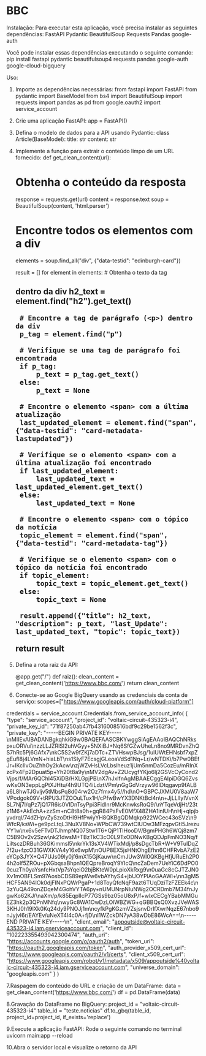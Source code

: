# BBC
Instalação:
Para executar esta aplicação, você precisa instalar as seguintes dependências:
FastAPI
Pydantic
BeautifulSoup
Requests
Pandas
google-auth

Você pode instalar essas dependências executando o seguinte comando:
pip install fastapi pydantic beautifulsoup4 requests pandas google-auth google-cloud-bigquery

Uso:
1. Importe as dependências necessárias:
   from fastapi import FastAPI
  from pydantic import BaseModel
  from bs4 import BeautifulSoup
  import requests
  import pandas as pd
  from google.oauth2 import service_account

2. Crie uma aplicação FastAPI:
   app = FastAPI()

3. Defina o modelo de dados para a API usando Pydantic:
   class Article(BaseModel):
    title: str
    content: str
   
4. Implemente a função para extrair o conteúdo limpo de um URL fornecido:
  def get_clean_content(url):
    # Obtenha o conteúdo da resposta
    response = requests.get(url)
    content = response.text
    soup = BeautifulSoup(content, 'html.parser')

    # Encontre todos os elementos com a div <div data-testid="edinburgh-card">
    elements = soup.find_all("div", {"data-testid": "edinburgh-card"})

    result = []
    for element in elements:
        # Obtenha o texto da tag <h2> dentro da div
        h2_text = element.find("h2").get_text()

        # Encontre a tag de parágrafo (<p>) dentro da div
        p_tag = element.find("p")

        # Verifique se uma tag de parágrafo foi encontrada
        if p_tag:
            p_text = p_tag.get_text()
        else:
            p_text = None

        # Encontre o elemento <span> com a última atualização
        last_updated_element = element.find("span", {"data-testid": "card-metadata-lastupdated"})

        # Verifique se o elemento <span> com a última atualização foi encontrado
        if last_updated_element:
            last_updated_text = last_updated_element.get_text()
        else:
            last_updated_text = None

        # Encontre o elemento <span> com o tópico da notícia
        topic_element = element.find("span", {"data-testid": "card-metadata-tag"})

        # Verifique se o elemento <span> com o tópico da notícia foi encontrado
        if topic_element:
            topic_text = topic_element.get_text()
        else:
            topic_text = None

        result.append({"title": h2_text, "description": p_text, "last_Update": last_updated_text, "topic": topic_text})

    return result

5. Defina a rota raiz da API:

   @app.get("/")
  def raiz():
      clean_content = get_clean_content('https://www.bbc.com/')
      return clean_content

6. Conecte-se ao Google BigQuery usando as credenciais da conta de serviço:
  scopes=["https://www.googleapis.com/auth/cloud-platform"]

  credentials = service_account.Credentials.from_service_account_info(
  {
    "type": "service_account",
    "project_id": "voltaic-circuit-435323-i4",
    "private_key_id": "71f87250ab47fb4316008516bdf9c29be1562f3c",
    "private_key": "-----BEGIN PRIVATE KEY-----\nMIIEvAIBADANBgkqhkiG9w0BAQEFAASCBKYwggSiAgEAAoIBAQChNRkspxuORVui\nzzLLJZRlSl2uhVGyy+5NXiBJ+Nq6SfGZwUheLn8no9MRDvnZhQS7hRc5Pj6GAfx7\nkC5S2w9fZKj7aDTc+ZTVHswpBJsg/1uIUWtEHNsbf7xpZgEufl8j4LVmN+hiaLbT\ns1SIyF7EcsgjGLeoaVdSd1Nq+Lr/wNTDKi/b7Pw0BEfJr+IKclIvOuZhhOy2kAcw\nzjWZvHsLVcLbslheuz1jUm5nmDa5CozEu/mRInXzcPx4Fp2Dpuat5p+Yh20t8a9y\nMV2dgAv+Z2UcygfYKjo6lj2GSVcCyCond2Vjps/f/MAr6QChl45XiDB/HXLGpjPB\nX7nJxlfnAgMBAAECggEAIpiDGQ6ZvswKsON3eppLgPtXJHtu/4h9UTQ4iLdztVPm\nGgGdVrzyw96IDtqgavp9fALBa6L8hwTJGvljv5tMbsPq8d04rw2Oz7fmx4y5//hd\nO+GBPCJXMU0V8aaW7VPodgok09V+tRPU3JTZOOuLTux1H/cPfwBwYX3DNKtBcl4n\n+JjLLlIyIVvnXSL7Nj7l/qPz7jQ17R6is0VIDnTsyPpi3FidInr9McKnwksRoQ9/\nYTqeVdjHt/23tz1M6+AkEchA+zzSm+nC8t8a0h+gqR84PsFvE0MfX48ZHA1inlUH\nHj+qlpjbyvdrql/74dZHpvZySzoDtHl9HfPwiyYH8QKBgQDMqkp922WCec43oSVz\n9WfcR/ksWi+ge9pcLtqL3NuXV8No+WPbCW739wtCIUOw3MFzqpvGtI5JrezuYY1w\nx6v5eFTvDTJhmpNQ07Stw1T6+QjP1TIHooDV/BgmPHGh6WQj8zm7C5B9Ov2v2Szw\nk21dwsM+TBzTkC3cO0L9TxODNwKBgQDJpFmNO3Nq/fLiltsczDRBuh36GKimmsl5\nkrYk13sXV4WTixMdj/p8sDgcTbR+W+V9TulDqZ7f2u+fzcO31GWXKVA4y16x6wpM\nOUP8EX5jsHNtOhgEfhn6CHFRvbA7zE2eYCp3JYX+Q47UJs09ly0jf6mX15GjKauw\nCmJUw3WI0QKBgHfjURuEh2P04h2oIf5ZROu+pXGbqsaBhpn1QEQpreBroqY9YIcQ\ncZaDem7UeYiC6DdPO00cuzTh0yaYsnfcHxtVp7sYqeiO2bjBKteW0pLpioXkRxg9\n0uaGc8cCJTZJN0Xv1mOBFLSm97AosbCDS89epWw6vbAYhyS4+jbUOYPlAoGAAWi+\nn3gM5HCF5AN94IOk0djFINxPQWrPgaP+1d8ToyQfcNqF9azt6TUqDziTzFZEEk4c\n3zYuQA49onZDqeM4GohVYTA6py+nUMUNrpNIuNWg2OCRDmb7M34fnJygwKo62KJ/\naXm/p/k85EqpIIcP77GSs9bz05oU8xP/f+wlxCECgYBabMMGuEZ3hk2p3QPnMNfq\nwyGc8WA1OwDzLOlWBZWG+qGBBQsQ0XvzJVeWAS3KHJ0h19lXk0Kq24dy9PNOJj1m\ncyfkPgKGzmVZsjsnvDrlfXwrNqzE67nbo9nJyjvI6r/EAYEv/uNeXT4l4c0A+fjD\nI1WZckDN7yA38wDbE86WcA==\n-----END PRIVATE KEY-----\n",
    "client_email": "appoutside@voltaic-circuit-435323-i4.iam.gserviceaccount.com",
    "client_id": "102223355493042300474",
    "auth_uri": "https://accounts.google.com/o/oauth2/auth",
    "token_uri": "https://oauth2.googleapis.com/token",
    "auth_provider_x509_cert_url": "https://www.googleapis.com/oauth2/v1/certs",
    "client_x509_cert_url": "https://www.googleapis.com/robot/v1/metadata/x509/appoutside%40voltaic-circuit-435323-i4.iam.gserviceaccount.com",
    "universe_domain": "googleapis.com"
  }
  )
  
7.Raspagem do conteúdo do URL e criação de um DataFrame:
  data = get_clean_content('https://www.bbc.com/')
  df = pd.DataFrame(data)

8.Gravação do DataFrame no BigQuery:
  project_id = "voltaic-circuit-435323-i4"
  table_id = "teste.noticias"
  df.to_gbq(table_id, project_id=project_id, if_exists='replace')

9.Execute a aplicação FastAPI:
  Rode o seguinte comando no terminal
  uvicorn main:app --reload

10.Abra o servidor local e visualize o retorno da API

